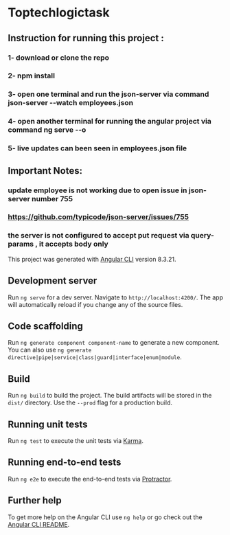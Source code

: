 # Toptechlogictask

## Instruction for running this project :

### 1- download or clone the repo
### 2- npm install

### 3- open one terminal and run the json-server via command json-server --watch employees.json

### 4- open another terminal for running the angular project via command ng serve --o

### 5- live updates can been seen in employees.json file


## Important Notes:


### update employee is not working due to open issue in json-server number 755 

### https://github.com/typicode/json-server/issues/755

### the server is not configured to accept put request via query-params , it accepts body only





This project was generated with [Angular CLI](https://github.com/angular/angular-cli) version 8.3.21.

## Development server

Run `ng serve` for a dev server. Navigate to `http://localhost:4200/`. The app will automatically reload if you change any of the source files.

## Code scaffolding

Run `ng generate component component-name` to generate a new component. You can also use `ng generate directive|pipe|service|class|guard|interface|enum|module`.

## Build

Run `ng build` to build the project. The build artifacts will be stored in the `dist/` directory. Use the `--prod` flag for a production build.

## Running unit tests

Run `ng test` to execute the unit tests via [Karma](https://karma-runner.github.io).

## Running end-to-end tests

Run `ng e2e` to execute the end-to-end tests via [Protractor](http://www.protractortest.org/).

## Further help

To get more help on the Angular CLI use `ng help` or go check out the [Angular CLI README](https://github.com/angular/angular-cli/blob/master/README.md).
